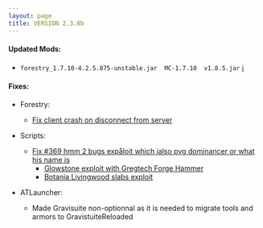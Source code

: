 ```yaml
---
layout: page
title: VERSION 2.3.8b
---
```


#### Updated Mods:

* `forestry_1.7.10-4.2.5.875-unstable.jar  MC-1.7.10  v1.8.5.jar` [:information_source:](http://jenkins.ic2.player.to/job/Forestry_Dev/changes)

#### Fixes:

* Forestry:
  * [Fix client crash on disconnect from server](https://github.com/ForestryMC/ForestryMC/issues/1038)

* Scripts:
  * [Fix #369 hmm 2 bugs expåloit which ialso pvg dominancer or what his name is](https://github.com/Beyond-Reality/BeyondRealityModPack/issues/369)
    * [Glowstone exploit with Gregtech Forge Hammer](https://github.com/Beyond-Reality/BeyondRealityModPack/commit/1ade34160d107493d930a26a2f8bbaab4364e9a0)
    * [Botania Livingwood slabs exploit](https://github.com/Beyond-Reality/BeyondRealityModPack/commit/97987950850472b882230eada567b1bc82c2a9e6)

* ATLauncher:
  * Made Gravisuite non-optionnal as it is needed to migrate tools and armors to GravistuiteReloaded
